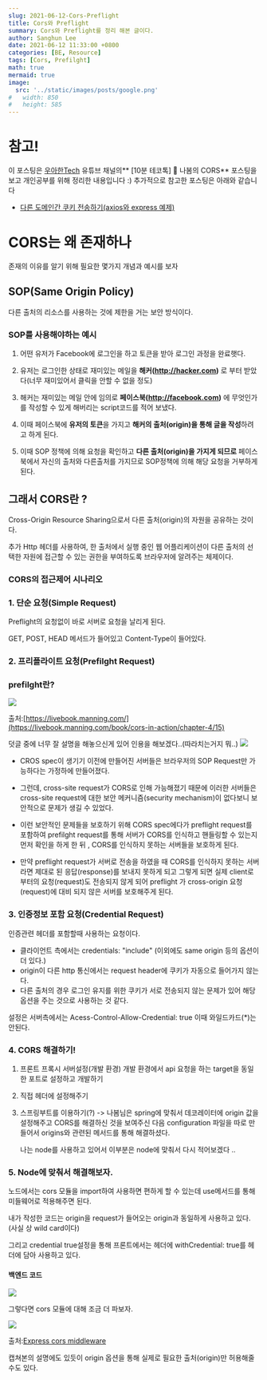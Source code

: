 ```yaml
---
slug: 2021-06-12-Cors-Preflight
title: Cors와 Preflight
summary: Cors와 Preflight를 정리 해본 글이다.
author: Sanghun Lee
date: 2021-06-12 11:33:00 +0800
categories: [BE, Resource]
tags: [Cors, Prefilght]
math: true
mermaid: true
image:
  src: '../static/images/posts/google.png'
#   width: 850
#   height: 585
---
```


# <span>참고!</span>

이 포스팅은 <a href ="https://www.youtube.com/watch?v=-2TgkKYmJt4">우아한Tech</a> 유튜브 채널의** [10분 테코톡] 🌳 나봄의 CORS** 포스팅을 보고 개인공부를 위해 정리한 내용입니다 :)
추가적으로 참고한 포스팅은 아래와 같습니다

- [다른 도메인간 쿠키 전송하기(axios와 express 예제)
  ](https://www.zerocho.com/category/NodeJS/post/5e9bf5b18dcb9c001f36b275)

# CORS는 왜 존재하나

존재의 이유를 알기 위해 필요한 몇가지 개념과 예시를 보자

## SOP(Same Origin Policy)

다른 출처의 리소스를 사용하는 것에 제한을 거는 보안 방식이다.

### SOP를 사용해야하는 예시

1. 어떤 유저가 Facebook에 로그인을 하고 토큰을 받아 로그인 과정을 완료햇다.

2. 유저는 로그인한 상태로 재미있는 메일을 **해커(http://hacker.com)**
   로 부터 받았다(너무 재미있어서 클릭을 안할 수 없을 정도)

3. 해커는 재미있는 메일 안에 임의로 **페이스북(http://facebook.com)**
   에 무엇인가를 작성할 수 있게 해버리는 script코드를 적어 보냈다.

4. 이때 페이스북에 **유저의 토큰**을 가지고 **해커의 출처(origin)을 통해 글을 작성**하려고 하게 된다.

5. 이때 SOP 정책에 의해 요청을 확인하고 **다른 출처(origin)을 가지게 되므로** 페이스북에서 자신의 출처와 다른출처를 가지므로 SOP정책에 의해 해당 요청을 거부하게 된다.

## 그래서 CORS란 ?

Cross-Origin Resource Sharing으로서 다른 출처(origin)의 자원을 공유하는 것이다.

추가 Http 헤더를 사용하여, 한 출처에서 실행 중인 웹 어플리케이션이 다른 출처의 선택한 자원에 접근할 수 있는 권한을 부여하도록 브라우저에 알려주는 체제이다.

### CORS의 접근제어 시나리오

### 1. 단순 요청(Simple Request)

Preflight의 요청없이 바로 서버로 요청을 날리게 된다.

GET, POST, HEAD 메서드가 들어있고 Content-Type이 들어있다.

### 2. 프리플라이트 요청(Prefilght Request)

### prefilght란?

![](https://images.velog.io/images/cloudlee711/post/cf3dd9ed-372b-432e-9f5b-4ad8d7cd0cf2/image.png)

출처:[https://livebook.manning.com/](https://livebook.manning.com/book/cors-in-action/chapter-4/15)

덧글 중에 너무 잘 설명을 해놓으신게 있어 인용을 해보겠다..(따라치는거지 뭐..)
![](https://images.velog.io/images/cloudlee711/post/b0408967-b34e-45af-8f69-1a29e3e8bb3f/%E1%84%89%E1%85%B3%E1%84%8F%E1%85%B3%E1%84%85%E1%85%B5%E1%86%AB%E1%84%89%E1%85%A3%E1%86%BA%202021-06-12%20%E1%84%8B%E1%85%A9%E1%84%92%E1%85%AE%204.00.45.png)

- CROS spec이 생기기 이전에 만들어진 서버들은 브라우저의 SOP Request만 가능하다는 가정하에 만들어졌다.

- 그런데, cross-site request가 CORS로 인해 가능해졌기 때문에 이러한 서버들은 cross-site request에 대한 보안 메커니즘(security mechanism)이 없다보니 보안적으로 문제가 생길 수 있었다.

- 이런 보안적인 문제들을 보호하기 위해 CORS spec에다가 preflight request를 포함하여 prefilght request를 통해 서버가 CORS를 인식하고 핸들링할 수 있는지 먼저 확인을 하게 한 뒤 , CORS를 인식하지 못하는 서버들을 보호하게 된다.

- 만약 preflight request가 서버로 전송을 하였을 때 CORS를 인식하지 못하는 서버라면 제대로 된 응답(response)를 보내지 못하게 되고 그렇게 되면 실제 client로 부터의 요청(request)도 전송되지 않게 되어 preflight 가 cross-origin 요청(request)에 대비 되지 않은 서버를 보호해주게 된다.

### 3. 인증정보 포함 요청(Credential Request)

인증관련 헤더를 포함할때 사용하는 요청이다.

- 클라이언트 측에서는 credentials: "include" (이외에도 same origin 등의 옵션이 더 있다.)
- origin이 다른 http 통신에서는 request header에 쿠키가 자동으로 들어가지 않는다.
- 다른 출처의 경우 로그인 유지를 위한 쿠키가 서로 전송되지 않는 문제가 있어 해당 옵션을 주는 것으로 사용하는 것 같다.

설정은 서버측에서는 Acess-Control-Allow-Credential: true
이때 와일드카드(\*)는 안된다.

### 4. CORS 해결하기!

1. 프론트 프록시 서버설정(개발 환경)
   개발 환경에서 api 요청을 하는 target을 동일한 포트로 설정하고 개발하기
2. 직접 헤더에 설정해주기
3. 스프링부트를 이용하기(?)
   -> 나봄님은 spring에 맞춰서 데코레이터에 origin 값을 설정해주고 CORS를 해결하신 것을 보여주신 다음 configuration 파일을 따로 만들어서 origins와 관련된 메서드를 통해 해결하셨다.

   나는 node를 사용하고 있어서 이부분은 node에 맞춰서 다시 적어보겠다 ..

### 5. Node에 맞춰서 해결해보자.

노드에서는 cors 모듈을 import하여 사용하면 편하게 할 수 있는데 use메서드를 통해 미들웨어로 적용해주면 된다.

내가 작성한 코드는 origin을 request가 들어오는 origin과 동일하게 사용하고 있다.(사실 상 wild card이다)

그리고 credential true설정을 통해 프론트에서는 헤더에 withCredential: true를 헤더에 담아 사용하고 있다.

#### 백엔드 코드

![](https://images.velog.io/images/cloudlee711/post/0d56ee86-07e1-4550-8fb7-5a7575634c6b/%E1%84%89%E1%85%B3%E1%84%8F%E1%85%B3%E1%84%85%E1%85%B5%E1%86%AB%E1%84%89%E1%85%A3%E1%86%BA%202021-06-12%20%E1%84%8B%E1%85%A9%E1%84%92%E1%85%AE%204.38.51.png)

그렇다면 cors 모듈에 대해 조금 더 파보자.

![](https://images.velog.io/images/cloudlee711/post/e451a694-8ec7-4233-9129-fb1db3b95652/%E1%84%89%E1%85%B3%E1%84%8F%E1%85%B3%E1%84%85%E1%85%B5%E1%86%AB%E1%84%89%E1%85%A3%E1%86%BA%202021-06-12%20%E1%84%8B%E1%85%A9%E1%84%92%E1%85%AE%204.40.46.png)

출처:[Express cors middleware](http://expressjs.com/en/resources/middleware/cors.html)

캡쳐본의 설명에도 있듯이 origin 옵션을 통해 실제로 필요한 출처(origin)만 허용해줄 수도 있다.
